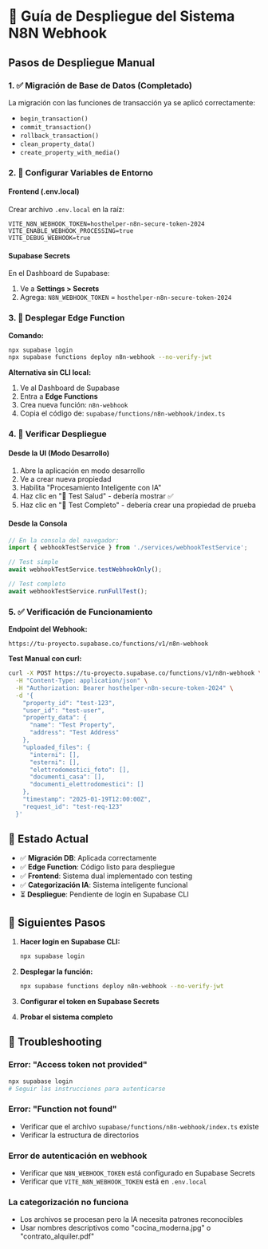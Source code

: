 # 🚀 Guía de Despliegue del Sistema N8N Webhook

## Pasos de Despliegue Manual

### 1. ✅ Migración de Base de Datos (Completado)
La migración con las funciones de transacción ya se aplicó correctamente:
- `begin_transaction()`
- `commit_transaction()`
- `rollback_transaction()`
- `clean_property_data()`
- `create_property_with_media()`

### 2. 🔐 Configurar Variables de Entorno

#### Frontend (.env.local)
Crear archivo `.env.local` en la raíz:
```env
VITE_N8N_WEBHOOK_TOKEN=hosthelper-n8n-secure-token-2024
VITE_ENABLE_WEBHOOK_PROCESSING=true
VITE_DEBUG_WEBHOOK=true
```

#### Supabase Secrets
En el Dashboard de Supabase:
1. Ve a **Settings > Secrets**
2. Agrega: `N8N_WEBHOOK_TOKEN` = `hosthelper-n8n-secure-token-2024`

### 3. 📡 Desplegar Edge Function

**Comando:**
```bash
npx supabase login
npx supabase functions deploy n8n-webhook --no-verify-jwt
```

**Alternativa sin CLI local:**
1. Ve al Dashboard de Supabase
2. Entra a **Edge Functions**
3. Crea nueva función: `n8n-webhook`
4. Copia el código de: `supabase/functions/n8n-webhook/index.ts`

### 4. 🧪 Verificar Despliegue

#### Desde la UI (Modo Desarrollo)
1. Abre la aplicación en modo desarrollo
2. Ve a crear nueva propiedad
3. Habilita "Procesamiento Inteligente con IA"
4. Haz clic en "🔧 Test Salud" - debería mostrar ✅
5. Haz clic en "🧪 Test Completo" - debería crear una propiedad de prueba

#### Desde la Consola
```javascript
// En la consola del navegador:
import { webhookTestService } from './services/webhookTestService';

// Test simple
await webhookTestService.testWebhookOnly();

// Test completo
await webhookTestService.runFullTest();
```

### 5. ✅ Verificación de Funcionamiento

**Endpoint del Webhook:**
```
https://tu-proyecto.supabase.co/functions/v1/n8n-webhook
```

**Test Manual con curl:**
```bash
curl -X POST https://tu-proyecto.supabase.co/functions/v1/n8n-webhook \
  -H "Content-Type: application/json" \
  -H "Authorization: Bearer hosthelper-n8n-secure-token-2024" \
  -d '{
    "property_id": "test-123",
    "user_id": "test-user",
    "property_data": {
      "name": "Test Property",
      "address": "Test Address"
    },
    "uploaded_files": {
      "interni": [],
      "esterni": [],
      "elettrodomestici_foto": [],
      "documenti_casa": [],
      "documenti_elettrodomestici": []
    },
    "timestamp": "2025-01-19T12:00:00Z",
    "request_id": "test-req-123"
  }'
```

## 🔄 Estado Actual

- ✅ **Migración DB**: Aplicada correctamente
- ✅ **Edge Function**: Código listo para despliegue
- ✅ **Frontend**: Sistema dual implementado con testing
- ✅ **Categorización IA**: Sistema inteligente funcional
- ⏳ **Despliegue**: Pendiente de login en Supabase CLI

## 🚨 Siguientes Pasos

1. **Hacer login en Supabase CLI:**
   ```bash
   npx supabase login
   ```

2. **Desplegar la función:**
   ```bash
   npx supabase functions deploy n8n-webhook --no-verify-jwt
   ```

3. **Configurar el token en Supabase Secrets**

4. **Probar el sistema completo**

## 🐛 Troubleshooting

### Error: "Access token not provided"
```bash
npx supabase login
# Seguir las instrucciones para autenticarse
```

### Error: "Function not found"
- Verificar que el archivo `supabase/functions/n8n-webhook/index.ts` existe
- Verificar la estructura de directorios

### Error de autenticación en webhook
- Verificar que `N8N_WEBHOOK_TOKEN` está configurado en Supabase Secrets
- Verificar que `VITE_N8N_WEBHOOK_TOKEN` está en `.env.local`

### La categorización no funciona
- Los archivos se procesan pero la IA necesita patrones reconocibles
- Usar nombres descriptivos como "cocina_moderna.jpg" o "contrato_alquiler.pdf" 